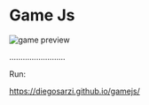 <h1>Game Js</h1>
 <img src="https://i.ibb.co/Dg391Cx/Captura-de-Tela-2020-02-09-a-s-18-27-01.png" alt="game preview">
<p>.........................<p>
<p>Run: </p>
<a href="https://diegosarzi.github.io/gamejs/">https://diegosarzi.github.io/gamejs/</a>

